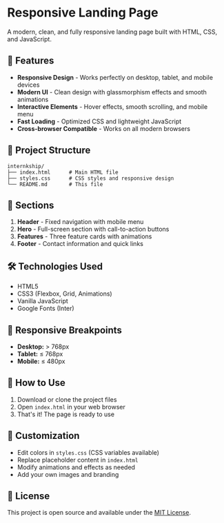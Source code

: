# Responsive Landing Page

A modern, clean, and fully responsive landing page built with HTML, CSS, and JavaScript.

## 🚀 Features

- **Responsive Design** - Works perfectly on desktop, tablet, and mobile devices
- **Modern UI** - Clean design with glassmorphism effects and smooth animations
- **Interactive Elements** - Hover effects, smooth scrolling, and mobile menu
- **Fast Loading** - Optimized CSS and lightweight JavaScript
- **Cross-browser Compatible** - Works on all modern browsers

## 📁 Project Structure

```
internkship/
├── index.html      # Main HTML file
├── styles.css      # CSS styles and responsive design
└── README.md       # This file
```

## 🎯 Sections

1. **Header** - Fixed navigation with mobile menu
2. **Hero** - Full-screen section with call-to-action buttons
3. **Features** - Three feature cards with animations
4. **Footer** - Contact information and quick links

## 🛠️ Technologies Used

- HTML5
- CSS3 (Flexbox, Grid, Animations)
- Vanilla JavaScript
- Google Fonts (Inter)

## 📱 Responsive Breakpoints

- **Desktop:** > 768px
- **Tablet:** ≤ 768px
- **Mobile:** ≤ 480px

## 🚀 How to Use

1. Download or clone the project files
2. Open `index.html` in your web browser
3. That's it! The page is ready to use

## 🎨 Customization

- Edit colors in `styles.css` (CSS variables available)
- Replace placeholder content in `index.html`
- Modify animations and effects as needed
- Add your own images and branding

## 📄 License

This project is open source and available under the [MIT License](LICENSE). 